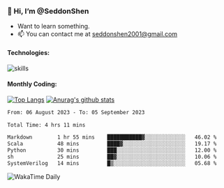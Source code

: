 ### 👋 Hi, I’m @SeddonShen
- Want to learn something.
- 📫 You can contact me at seddonshen2001@gmail.com

#### Technologies:

![skills](https://skillicons.dev/icons?i=scala,js,html,css,bootstrap,jquery,c,cpp,cloudflare,django,docker,flask,git,github,githubactions,linux,latex,mysql,nodejs,ps,php,pr,py,raspberrypi,redis,unreal,v,vscode,vue,bash)

#### Monthly Coding:
[![Top Langs](https://github-readme-stats.vercel.app/api/top-langs?username=seddonshen&show_icons=true&locale=en&layout=compact&hide=html&langs_count=8)](https://github.com/SeddonShen/)
[![Anurag's github stats](https://github-readme-stats.vercel.app/api?username=SeddonShen&count_private=true&show_icons=true)](https://github.com/anuraghazra/github-readme-stats)
<!--START_SECTION:waka-->

```txt
From: 06 August 2023 - To: 05 September 2023

Total Time: 4 hrs 11 mins

Markdown        1 hr 55 mins    ███████████▓░░░░░░░░░░░░░   46.02 %
Scala           48 mins         ████▓░░░░░░░░░░░░░░░░░░░░   19.17 %
Python          30 mins         ███░░░░░░░░░░░░░░░░░░░░░░   12.00 %
sh              25 mins         ██▓░░░░░░░░░░░░░░░░░░░░░░   10.06 %
SystemVerilog   14 mins         █▒░░░░░░░░░░░░░░░░░░░░░░░   05.68 %
```

<!--END_SECTION:waka-->

![WakaTime Daily](https://wakatime.com/share/@seddon2001/61a7e342-5f12-4fea-bf92-1fac161e97d6.svg)
<!---
SeddonShen/SeddonShen is a ✨ special ✨ repository because its `README.md` (this file) appears on your GitHub profile.
You can click the Preview link to take a look at your changes.
--->
